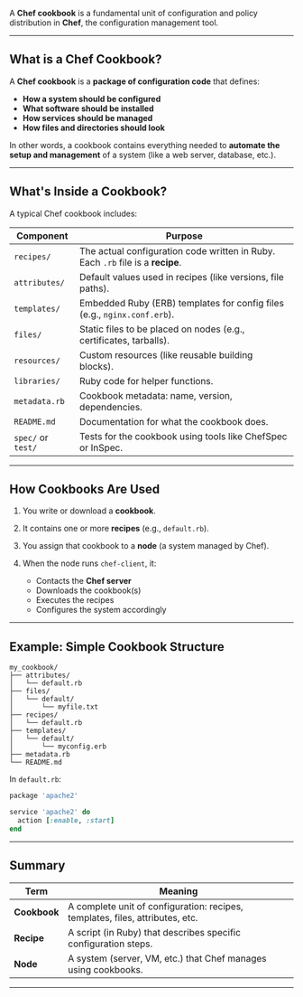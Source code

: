 A **Chef cookbook** is a fundamental unit of configuration and policy distribution in **Chef**, the configuration management tool.

---

##  What is a Chef Cookbook?

A **Chef cookbook** is a **package of configuration code** that defines:

* **How a system should be configured**
* **What software should be installed**
* **How services should be managed**
* **How files and directories should look**

In other words, a cookbook contains everything needed to **automate the setup and management** of a system (like a web server, database, etc.).

---

##  What's Inside a Cookbook?

A typical Chef cookbook includes:

| Component          | Purpose                                                                         |
| ------------------ | ------------------------------------------------------------------------------- |
| `recipes/`         | The actual configuration code written in Ruby. Each `.rb` file is a **recipe**. |
| `attributes/`      | Default values used in recipes (like versions, file paths).                     |
| `templates/`       | Embedded Ruby (ERB) templates for config files (e.g., `nginx.conf.erb`).        |
| `files/`           | Static files to be placed on nodes (e.g., certificates, tarballs).              |
| `resources/`       | Custom resources (like reusable building blocks).                               |
| `libraries/`       | Ruby code for helper functions.                                                 |
| `metadata.rb`      | Cookbook metadata: name, version, dependencies.                                 |
| `README.md`        | Documentation for what the cookbook does.                                       |
| `spec/` or `test/` | Tests for the cookbook using tools like ChefSpec or InSpec.                     |

---

##  How Cookbooks Are Used

1. You write or download a **cookbook**.
2. It contains one or more **recipes** (e.g., `default.rb`).
3. You assign that cookbook to a **node** (a system managed by Chef).
4. When the node runs `chef-client`, it:

   * Contacts the **Chef server**
   * Downloads the cookbook(s)
   * Executes the recipes
   * Configures the system accordingly

---

##  Example: Simple Cookbook Structure

```
my_cookbook/
├── attributes/
│   └── default.rb
├── files/
│   └── default/
│       └── myfile.txt
├── recipes/
│   └── default.rb
├── templates/
│   └── default/
│       └── myconfig.erb
├── metadata.rb
└── README.md
```

In `default.rb`:

```ruby
package 'apache2'

service 'apache2' do
  action [:enable, :start]
end
```

---

##  Summary

| Term         | Meaning                                                                       |
| ------------ | ----------------------------------------------------------------------------- |
| **Cookbook** | A complete unit of configuration: recipes, templates, files, attributes, etc. |
| **Recipe**   | A script (in Ruby) that describes specific configuration steps.               |
| **Node**     | A system (server, VM, etc.) that Chef manages using cookbooks.                |

---

